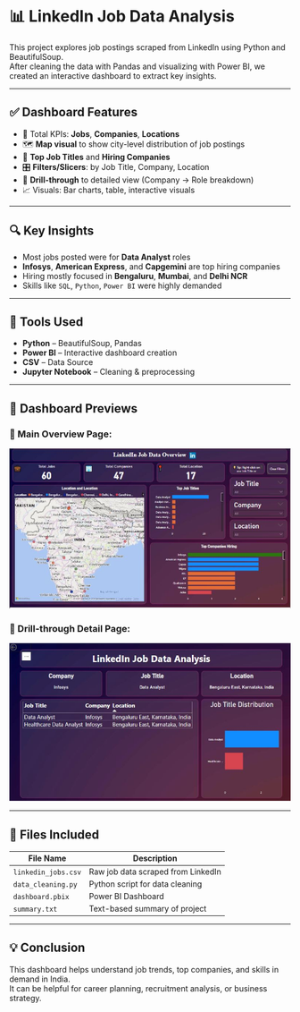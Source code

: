 # 📊 LinkedIn Job Data Analysis

This project explores job postings scraped from LinkedIn using Python and BeautifulSoup.  
After cleaning the data with Pandas and visualizing with Power BI, we created an interactive dashboard to extract key insights.

---

## ✅ Dashboard Features

- 🎯 Total KPIs: **Jobs**, **Companies**, **Locations**
- 🗺️ **Map visual** to show city-level distribution of job postings
- 📌 **Top Job Titles** and **Hiring Companies**
- 🎛️ **Filters/Slicers**: by Job Title, Company, Location
- 🔁 **Drill-through** to detailed view (Company → Role breakdown)
- 📈 Visuals: Bar charts, table, interactive visuals

---

## 🔍 Key Insights

- Most jobs posted were for **Data Analyst** roles  
- **Infosys**, **American Express**, and **Capgemini** are top hiring companies  
- Hiring mostly focused in **Bengaluru**, **Mumbai**, and **Delhi NCR**  
- Skills like `SQL`, `Python`, `Power BI` were highly demanded

---

## 🧰 Tools Used

- **Python** – BeautifulSoup, Pandas  
- **Power BI** – Interactive dashboard creation  
- **CSV** – Data Source  
- **Jupyter Notebook** – Cleaning & preprocessing

---

## 📸 Dashboard Previews

### 🔹 Main Overview Page:
![Main Dashboard](https://github.com/mranshuusingh/Data-Analyst-/blob/360a99f267473dac2360b3b008af3307bf89d3e6/Linkedin%20job%20data%20analysis/images/dasbhoard%201st%20page.JPG)

### 🔹 Drill-through Detail Page:
![Drill Through](https://github.com/mranshuusingh/Data-Analyst-/blob/b575a9d41669daeb4abf69eff6d7d3f143fea57f/Linkedin%20job%20data%20analysis/images/2nd%20page%20detailed%20view.JPG)

---

## 📂 Files Included

| File Name             | Description                                |
|------------------------|--------------------------------------------|
| `linkedin_jobs.csv`    | Raw job data scraped from LinkedIn         |
| `data_cleaning.py`     | Python script for data cleaning            |
| `dashboard.pbix`       | Power BI Dashboard                         |
| `summary.txt`          | Text-based summary of project              |

---

## 💡 Conclusion

This dashboard helps understand job trends, top companies, and skills in demand in India.  
It can be helpful for career planning, recruitment analysis, or business strategy.

